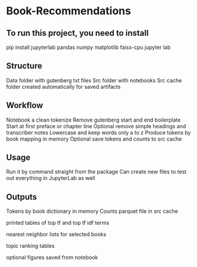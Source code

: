 # Book-Recommendations
## To run this project, you need to install
pip install jupyterlab pandas numpy matplotlib faiss-cpu
jupyter lab

## Structure
Data folder with gutenberg txt files
Src folder with notebooks
Src cache folder created automatically for saved artifacts

## Workflow
Notebook a clean tokenize
Remove gutenberg start and end boilerplate
Start at first preface or chapter line
Optional remove simple headings and transcriber notes
Lowercase and keep words only a to z
Produce tokens by book mapping in memory
Optional save tokens and counts to src cache

## Usage
Run it by command straight from the package
Can create new files to test out everything in JupyterLab as well

## Outputs
Tokens by book dictionary in memory
Counts parquet file in src cache

printed tables of top tf and top tf idf terms

nearest neighbor lists for selected books

topic ranking tables

optional figures saved from notebook